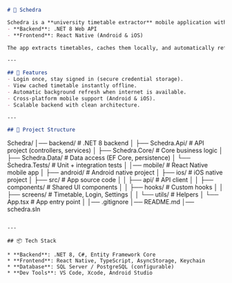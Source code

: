 ```markdown
# 📅 Schedra

Schedra is a **university timetable extractor** mobile application with offline caching.  
- **Backend**: .NET 8 Web API  
- **Frontend**: React Native (Android & iOS)  

The app extracts timetables, caches them locally, and automatically refreshes in the background when internet is available. Login credentials are stored securely so users don’t need to re-enter them every time.

---

## 🚀 Features
- Login once, stay signed in (secure credential storage).
- View cached timetable instantly offline.
- Automatic background refresh when internet is available.
- Cross-platform mobile support (Android & iOS).
- Scalable backend with clean architecture.

---

## 📂 Project Structure
```

Schedra/
│── backend/            # .NET 8 backend
│   ├── Schedra.Api/    # API project (controllers, services)
│   ├── Schedra.Core/   # Core business logic
│   ├── Schedra.Data/   # Data access (EF Core, persistence)
│   └── Schedra.Tests/  # Unit + integration tests
│
│── mobile/             # React Native mobile app
│   ├── android/        # Android native project
│   ├── ios/            # iOS native project
│   ├── src/            # App source code
│   │   ├── api/        # API client
│   │   ├── components/ # Shared UI components
│   │   ├── hooks/      # Custom hooks
│   │   ├── screens/    # Timetable, Login, Settings
│   │   └── utils/      # Helpers
│   └── App.tsx         # App entry point
│
│── .gitignore
│── README.md
│── schedra.sln

```

---

## 📦 Tech Stack

* **Backend**: .NET 8, C#, Entity Framework Core  
* **Frontend**: React Native, TypeScript, AsyncStorage, Keychain  
* **Database**: SQL Server / PostgreSQL (configurable)  
* **Dev Tools**: VS Code, Xcode, Android Studio  
```
